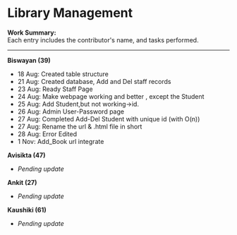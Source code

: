 # Library Management

**Work Summary:**  
Each entry includes the contributor's name, and tasks performed.

---

**Biswayan (39)**  
- 18 Aug: Created table structure  
- 21 Aug: Created database, Add and Del staff records 
- 23 Aug: Ready Staff Page
- 24 Aug: Make webpage working and better , except the Student
- 25 Aug: Add Student,but not working->id.
- 26 Aug: Admin User-Password page
- 27 Aug: Completed Add-Del Student with unique id (with O(n))
- 27 Aug: Rename the url & .html file in short
- 28 Aug: Error Edited
- 1 Nov: Add_Book url integrate

**Avisikta (47)**  
- _Pending update_  

**Ankit (27)**  
- _Pending update_  

**Kaushiki (61)**  
- _Pending update_

